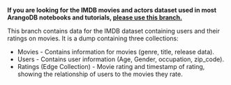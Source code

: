 **If you are looking for the IMDB movies and actors dataset used in most ArangoDB notebooks and tutorials, [please use this branch.](https://github.com/arangodb/interactive_tutorials/tree/imdb_no_ratings)**

This branch contains data for the IMDB dataset containing users and their ratings on movies.
It is a dump containing three collections:
* Movies - Contains information for movies (genre, title, release data).
* Users - Contains user information (Age, Gender, occupation, zip_code).
* Ratings (Edge Collection) - Movie rating and timestamp of rating, showing the relationship of users to the movies they rate.
